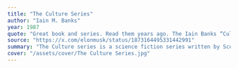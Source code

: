 ```yaml
---
title: "The Culture Series"
author: "Iain M. Banks"
year: 1987
quote: "Great book and series. Read them years ago. The Iain Banks “Culture” books are the best envisioning of a mostly positive AI future by far."
source: "https://x.com/elonmusk/status/1873164495331442991"
summary: "The Culture series is a science fiction series written by Scottish author Iain M. Banks and released from 1987 until 2012. The stories centre on The Culture, a utopian, post-scarcity space society of humanoid aliens and advanced superintelligent artificial intelligences living in artificial habitats spread across the Milky Way galaxy. The main themes of the series are the dilemmas that an idealistic, more-advanced civilization faces in dealing with smaller, less-advanced civilizations that do not share its ideals, and whose behaviour it sometimes finds barbaric. In some of the stories, action takes place mainly in non-Culture environments, and the leading characters are often on the fringes of the Culture, sometimes acting as agents of Culture in its plans to civilize the galaxy. Each n..."
cover: "/assets/cover/The Culture Series.jpg"
---
```

